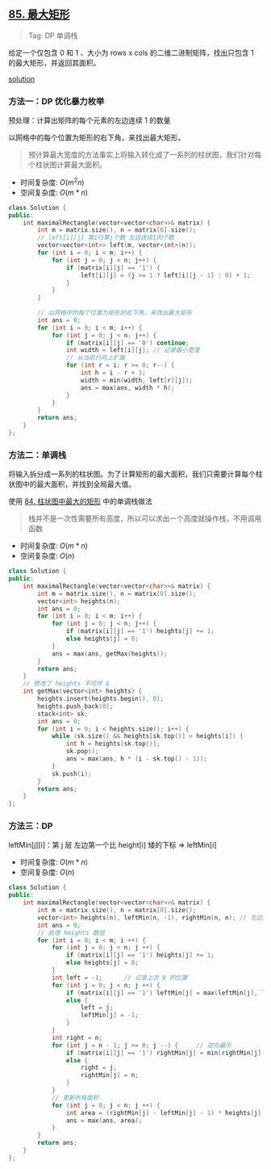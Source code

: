 ## [85. 最大矩形](https://leetcode-cn.com/problems/maximal-rectangle/)

> Tag: DP 单调栈

给定一个仅包含 0 和 1 、大小为 rows x cols 的二维二进制矩阵，找出只包含 1 的最大矩形，并返回其面积。

[solution](https://leetcode.cn/problems/maximal-rectangle/solutions/535672/zui-da-ju-xing-by-leetcode-solution-bjlu/)

### 方法一：DP 优化暴力枚举

预处理：计算出矩阵的每个元素的左边连续 1 的数量

以网格中的每个位置为矩形的右下角，来找出最大矩形。

> 预计算最大宽度的方法事实上将输入转化成了一系列的柱状图，我们针对每个柱状图计算最大面积。

* 时间复杂度: ${O(m^2n)}$
* 空间复杂度: ${O(m*n)}$
```cpp
class Solution {
public:
    int maximalRectangle(vector<vector<char>>& matrix) {
        int m = matrix.size(), n = matrix[0].size();
        // left[i][j] 第i行第j个数 左边连续1的个数
        vector<vector<int>> left(m, vector<int>(n));
        for (int i = 0; i < m; i++) {
            for (int j = 0; j < n; j++) {
                if (matrix[i][j] == '1') {
                    left[i][j] = (j >= 1 ? left[i][j - 1] : 0) + 1;
                }
            }
        }
        
        // 以网格中的每个位置为矩形的右下角，来找出最大矩形
        int ans = 0;
        for (int i = 0; i < m; i++) {
            for (int j = 0; j < n; j++) {
                if (matrix[i][j] == '0') continue;
                int width = left[i][j]; // 记录最小宽度
                // 从当前行向上扩展
                for (int r = i; r >= 0; r--) {
                    int h = i - r + 1;
                    width = min(width, left[r][j]);
                    ans = max(ans, width * h);
                }
            }
        }
        return ans;
    }
};
```

### 方法二：单调栈

将输入拆分成一系列的柱状图。为了计算矩形的最大面积，我们只需要计算每个柱状图中的最大面积，并找到全局最大值。

使用 [84. 柱状图中最大的矩形](../84.md) 中的单调栈做法

> 栈并不是一次性需要所有高度，所以可以求出一个高度就操作栈，不用调用函数

* 时间复杂度: ${O(m*n)}$
* 空间复杂度: ${O(n)}$
```cpp
class Solution {
public:
    int maximalRectangle(vector<vector<char>>& matrix) {
        int m = matrix.size(), n = matrix[0].size();
        vector<int> heights(n);
        int ans = 0;
        for (int i = 0; i < m; i++) {
            for (int j = 0; j < n; j++) {
                if (matrix[i][j] == '1') heights[j] += 1;
                else heights[j] = 0;
            }
            ans = max(ans, getMax(heights));
        }
        return ans;
    }
    // 修改了 heights 不可传 &
    int getMax(vector<int> heights) {
        heights.insert(heights.begin(), 0);
        heights.push_back(0);
        stack<int> sk;
        int ans = 0;
        for (int i = 0; i < heights.size(); i++) {
            while (sk.size() && heights[sk.top()] > heights[i]) {
                int h = heights[sk.top()];
                sk.pop();
                ans = max(ans, h * (i - sk.top() - 1));
            }
            sk.push(i);
        }
        return ans;
    }
};
```

### 方法三：DP

leftMin[j][i]：第 j 层 左边第一个比 height[i] 矮的下标 => leftMin[i]

* 时间复杂度: ${O(m*n)}$
* 空间复杂度: ${O(n)}$
```cpp
class Solution {
public:
    int maximalRectangle(vector<vector<char>>& matrix) {
        int m = matrix.size(), n = matrix[0].size();
        vector<int> heights(n), leftMin(n, -1), rightMin(n, n); // 左边第一个比height[i]矮的下标
        int ans = 0;
        // 处理 heights 数组
        for (int i = 0; i < m; i ++) {
            for (int j = 0; j < n; j ++) {
                if (matrix[i][j] == '1') heights[j] += 1;
                else heights[j] = 0;
            }
            int left = -1;      // 记录上次 0 的位置
            for (int j = 0; j < n; j ++) {
                if (matrix[i][j] == '1') leftMin[j] = max(leftMin[j], left);
                else {
                    left = j;
                    leftMin[j] = -1;
                }
            }
            int right = n;
            for (int j = n - 1; j >= 0; j --) {     // 逆向遍历
                if (matrix[i][j] == '1') rightMin[j] = min(rightMin[j], right);
                else {
                    right = j;
                    rightMin[j] = n;
                }
            }
            // 更新所有面积
            for (int j = 0; j < n; j ++) {
                int area = (rightMin[j] - leftMin[j] - 1) * heights[j];
                ans = max(ans, area);
            }
        }
        return ans;
    }
};
```